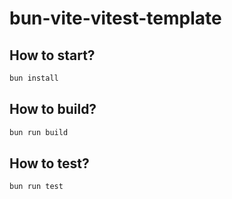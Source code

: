 # bun-vite-vitest-template

## How to start?
```sh
bun install
```

## How to build?
```sh
bun run build
```

## How to test?
```sh
bun run test
```
